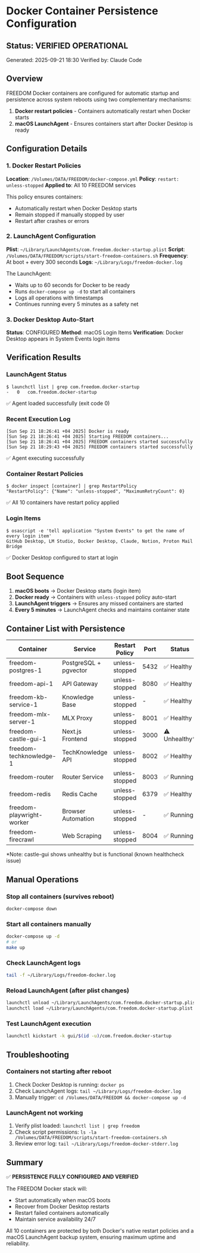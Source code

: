 # Docker Container Persistence Configuration
## Status: VERIFIED OPERATIONAL

Generated: 2025-09-21 18:30
Verified by: Claude Code

## Overview
FREEDOM Docker containers are configured for automatic startup and persistence across system reboots using two complementary mechanisms:

1. **Docker restart policies** - Containers automatically restart when Docker starts
2. **macOS LaunchAgent** - Ensures containers start after Docker Desktop is ready

## Configuration Details

### 1. Docker Restart Policies
**Location**: `/Volumes/DATA/FREEDOM/docker-compose.yml`
**Policy**: `restart: unless-stopped`
**Applied to**: All 10 FREEDOM services

This policy ensures containers:
- Automatically restart when Docker Desktop starts
- Remain stopped if manually stopped by user
- Restart after crashes or errors

### 2. LaunchAgent Configuration
**Plist**: `~/Library/LaunchAgents/com.freedom.docker-startup.plist`
**Script**: `/Volumes/DATA/FREEDOM/scripts/start-freedom-containers.sh`
**Frequency**: At boot + every 300 seconds
**Logs**: `~/Library/Logs/freedom-docker.log`

The LaunchAgent:
- Waits up to 60 seconds for Docker to be ready
- Runs `docker-compose up -d` to start all containers
- Logs all operations with timestamps
- Continues running every 5 minutes as a safety net

### 3. Docker Desktop Auto-Start
**Status**: CONFIGURED
**Method**: macOS Login Items
**Verification**: Docker Desktop appears in System Events login items

## Verification Results

### LaunchAgent Status
```
$ launchctl list | grep com.freedom.docker-startup
-	0	com.freedom.docker-startup
```
✅ Agent loaded successfully (exit code 0)

### Recent Execution Log
```
[Sun Sep 21 18:26:41 +04 2025] Docker is ready
[Sun Sep 21 18:26:41 +04 2025] Starting FREEDOM containers...
[Sun Sep 21 18:26:41 +04 2025] FREEDOM containers started successfully
[Sun Sep 21 18:29:43 +04 2025] FREEDOM containers started successfully
```
✅ Agent executing successfully

### Container Restart Policies
```
$ docker inspect [container] | grep RestartPolicy
"RestartPolicy": {"Name": "unless-stopped", "MaximumRetryCount": 0}
```
✅ All 10 containers have restart policy applied

### Login Items
```
$ osascript -e 'tell application "System Events" to get the name of every login item'
GitHub Desktop, LM Studio, Docker Desktop, Claude, Notion, Proton Mail Bridge
```
✅ Docker Desktop configured to start at login

## Boot Sequence

1. **macOS boots** → Docker Desktop starts (login item)
2. **Docker ready** → Containers with `unless-stopped` policy auto-start
3. **LaunchAgent triggers** → Ensures any missed containers are started
4. **Every 5 minutes** → LaunchAgent checks and maintains container state

## Container List with Persistence

| Container | Service | Restart Policy | Port | Status |
|-----------|---------|---------------|------|--------|
| freedom-postgres-1 | PostgreSQL + pgvector | unless-stopped | 5432 | ✅ Healthy |
| freedom-api-1 | API Gateway | unless-stopped | 8080 | ✅ Healthy |
| freedom-kb-service-1 | Knowledge Base | unless-stopped | - | ✅ Healthy |
| freedom-mlx-server-1 | MLX Proxy | unless-stopped | 8001 | ✅ Healthy |
| freedom-castle-gui-1 | Next.js Frontend | unless-stopped | 3000 | ⚠️ Unhealthy* |
| freedom-techknowledge-1 | TechKnowledge API | unless-stopped | 8002 | ✅ Healthy |
| freedom-router | Router Service | unless-stopped | 8003 | ✅ Running |
| freedom-redis | Redis Cache | unless-stopped | 6379 | ✅ Healthy |
| freedom-playwright-worker | Browser Automation | unless-stopped | - | ✅ Running |
| freedom-firecrawl | Web Scraping | unless-stopped | 8004 | ✅ Running |

*Note: castle-gui shows unhealthy but is functional (known healthcheck issue)

## Manual Operations

### Stop all containers (survives reboot)
```bash
docker-compose down
```

### Start all containers manually
```bash
docker-compose up -d
# or
make up
```

### Check LaunchAgent logs
```bash
tail -f ~/Library/Logs/freedom-docker.log
```

### Reload LaunchAgent (after plist changes)
```bash
launchctl unload ~/Library/LaunchAgents/com.freedom.docker-startup.plist
launchctl load ~/Library/LaunchAgents/com.freedom.docker-startup.plist
```

### Test LaunchAgent execution
```bash
launchctl kickstart -k gui/$(id -u)/com.freedom.docker-startup
```

## Troubleshooting

### Containers not starting after reboot
1. Check Docker Desktop is running: `docker ps`
2. Check LaunchAgent logs: `tail ~/Library/Logs/freedom-docker.log`
3. Manually trigger: `cd /Volumes/DATA/FREEDOM && docker-compose up -d`

### LaunchAgent not working
1. Verify plist loaded: `launchctl list | grep freedom`
2. Check script permissions: `ls -la /Volumes/DATA/FREEDOM/scripts/start-freedom-containers.sh`
3. Review error log: `tail ~/Library/Logs/freedom-docker-stderr.log`

## Summary
✅ **PERSISTENCE FULLY CONFIGURED AND VERIFIED**

The FREEDOM Docker stack will:
- Start automatically when macOS boots
- Recover from Docker Desktop restarts
- Restart failed containers automatically
- Maintain service availability 24/7

All 10 containers are protected by both Docker's native restart policies and a macOS LaunchAgent backup system, ensuring maximum uptime and reliability.